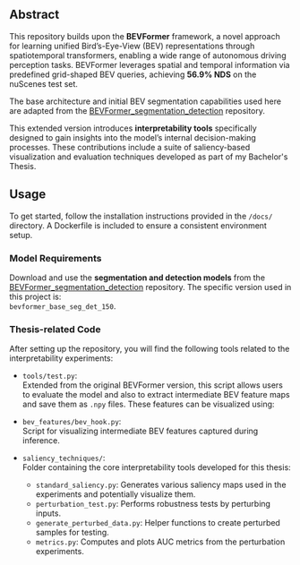 ## Abstract

This repository builds upon the **BEVFormer** framework, a novel approach for learning unified Bird’s-Eye-View (BEV) representations through spatiotemporal transformers, enabling a wide range of autonomous driving perception tasks. BEVFormer leverages spatial and temporal information via predefined grid-shaped BEV queries, achieving **56.9% NDS** on the nuScenes test set.

The base architecture and initial BEV segmentation capabilities used here are adapted from the [BEVFormer_segmentation_detection](https://github.com/Bin-ze/BEVFormer_segmentation_detection/tree/master) repository.

This extended version introduces **interpretability tools** specifically designed to gain insights into the model’s internal decision-making processes. These contributions include a suite of saliency-based visualization and evaluation techniques developed as part of my Bachelor's Thesis.

## Usage

To get started, follow the installation instructions provided in the `/docs/` directory. A Dockerfile is included to ensure a consistent environment setup.

### Model Requirements

Download and use the **segmentation and detection models** from the [BEVFormer_segmentation_detection](https://github.com/Bin-ze/BEVFormer_segmentation_detection/tree/master) repository. The specific version used in this project is:  
`bevformer_base_seg_det_150`.

### Thesis-related Code

After setting up the repository, you will find the following tools related to the interpretability experiments:

- `tools/test.py`:  
  Extended from the original BEVFormer version, this script allows users to evaluate the model and also to extract intermediate BEV feature maps and save them as `.npy` files. These features can be visualized using:

- `bev_features/bev_hook.py`:  
  Script for visualizing intermediate BEV features captured during inference.

- `saliency_techniques/`:  
  Folder containing the core interpretability tools developed for this thesis:
  - `standard_saliency.py`: Generates various saliency maps used in the experiments and potentially visualize them.
  - `perturbation_test.py`: Performs robustness tests by perturbing inputs.
  - `generate_perturbed_data.py`: Helper functions to create perturbed samples for testing.
  - `metrics.py`: Computes and plots AUC metrics from the perturbation experiments.


